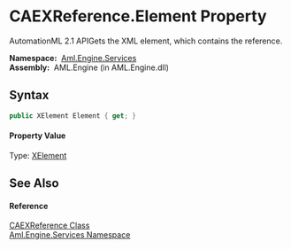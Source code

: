 CAEXReference.Element Property
==============================
AutomationML 2.1 APIGets the XML element, which contains the reference.

  **Namespace:**  [Aml.Engine.Services][1]  
  **Assembly:**  AML.Engine (in AML.Engine.dll)

Syntax
------

```csharp
public XElement Element { get; }
```

#### Property Value
Type: [XElement][2]

See Also
--------

#### Reference
[CAEXReference Class][3]  
[Aml.Engine.Services Namespace][1]  

[1]: ../README.md
[2]: https://docs.microsoft.com/dotnet/api/system.xml.linq.xelement
[3]: README.md
[4]: https://www.automationml.org
[5]: ../../icons/logoShade.png